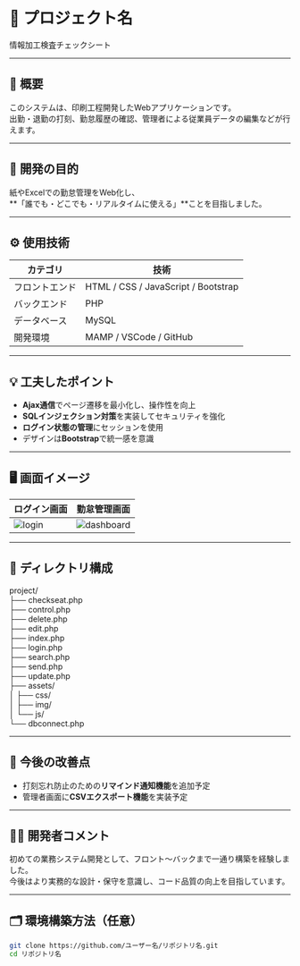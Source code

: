 # 🌸 プロジェクト名
情報加工検査チェックシート

---

## 📝 概要
このシステムは、印刷工程開発したWebアプリケーションです。  
出勤・退勤の打刻、勤怠履歴の確認、管理者による従業員データの編集などが行えます。

---

## 🎯 開発の目的
紙やExcelでの勤怠管理をWeb化し、  
**「誰でも・どこでも・リアルタイムに使える」**ことを目指しました。

---

## ⚙️ 使用技術
| カテゴリ | 技術 |
|-----------|------|
| フロントエンド | HTML / CSS / JavaScript / Bootstrap |
| バックエンド | PHP |
| データベース | MySQL |
| 開発環境 | MAMP / VSCode / GitHub |

---

## 💡 工夫したポイント
- **Ajax通信**でページ遷移を最小化し、操作性を向上  
- **SQLインジェクション対策**を実装してセキュリティを強化  
- **ログイン状態の管理**にセッションを使用  
- デザインは**Bootstrap**で統一感を意識  

---

## 🖥️ 画面イメージ
| ログイン画面 | 勤怠管理画面 |
|---------------|--------------|
| ![login](./images/login.png) | ![dashboard](./images/dashboard.png) |

---

## 📂 ディレクトリ構成
project/  
├── checkseat.php  
├── control.php  
├── delete.php  
├── edit.php  
├── index.php  
├── login.php  
├── search.php  
├── send.php  
├── update.php  
├── assets/  
│ ├── css/  
│ ├── img/  
│ └── js/  
└── dbconnect.php


---

## 🚀 今後の改善点
- 打刻忘れ防止のための**リマインド通知機能**を追加予定  
- 管理者画面に**CSVエクスポート機能**を実装予定  

---

## 👩‍💻 開発者コメント
初めての業務システム開発として、フロント〜バックまで一通り構築を経験しました。  
今後はより実務的な設計・保守を意識し、コード品質の向上を目指しています。

---

## 🗂️ 環境構築方法（任意）
```bash
git clone https://github.com/ユーザー名/リポジトリ名.git
cd リポジトリ名
